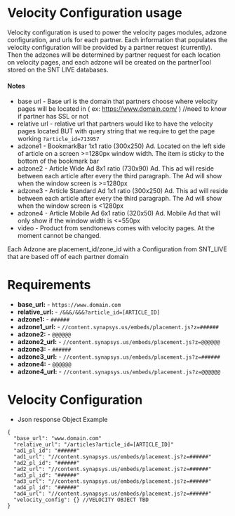# Velocity Configuration usage #

Velocity configuration is used to power the velocity pages modules, adzone configuration, and urls for each partner.  Each information that populates the velocity configuration will be provided by a partner request (currently).  Then the adzones will be determined by partner request for each location on velocity pages, and each adzone will be created on the partnerTool stored on the SNT LIVE databases.

#### Notes ####

* base url      - Base url is the domain that partners choose where velocity pages will be located in ( ex: https://www.domain.com/ ) //need to know if partner has SSL or not
* relative url  - relative url that partners would like to have the velocity pages located BUT with query string that we require to get the page working `?article_id=713957`
* adzone1       - BookmarkBar 1x1 ratio (300x250) Ad. Located on the left side of article on a screen >=1280px window width. The item is sticky to the bottom of the bookmark bar
* adzone2       - Article Wide Ad 8x1 ratio (730x90) Ad. This ad will reside between each article after every the third paragraph. The Ad will show when the window screen is >=1280px
* adzone3       - Article Standard Ad 1x1 ratio (300x250) Ad. This ad will reside between each article after every the third paragraph. The Ad will show when the window screen is <1280px
* adzone4       - Article Mobile Ad 6x1 ratio (320x50) Ad. Mobile Ad that will only show if the window width is <=550px
* video         - Product from sendtonews comes with velocity pages. At the moment cannot be changed.

Each Adzone are placement_id/zone_id with a Configuration from SNT_LIVE that are based off of each partner domain


# Requirements #

* **base_url:**      - `https://www.domain.com`
* **relative_url:**  - `/&&&/&&&?article_id=[ARTICLE_ID]`
* **adzone1:**       - `######`
* **adzone1_url:**   - `//content.synapsys.us/embeds/placement.js?z=######`
* **adzone2:**       - `@@@@@@`
* **adzone2_url:**   - `//content.synapsys.us/embeds/placement.js?z=@@@@@@`
* **adzone3:**       - `######`
* **adzone3_url:**   - `//content.synapsys.us/embeds/placement.js?z=######`
* **adzone4:**       - `@@@@@@`
* **adzone4_url:**   - `//content.synapsys.us/embeds/placement.js?z=@@@@@@`


# Velocity Configuration #
* Json response Object Example
```
{
  "base_url": "www.domain.com"
  "relative_url": "/articles?article_id=[ARTICLE_ID]"
  "ad1_pl_id": "######"
  "ad1_url": "//content.synapsys.us/embeds/placement.js?z=######"
  "ad2_pl_id": "######"
  "ad2_url": "//content.synapsys.us/embeds/placement.js?z=######"
  "ad3_pl_id": "######"
  "ad3_url": "//content.synapsys.us/embeds/placement.js?z=######"
  "ad4_pl_id": "######"
  "ad4_url": "//content.synapsys.us/embeds/placement.js?z=######"
  "velocity_config": {} //VELOCITY OBJECT TBD
}

```
